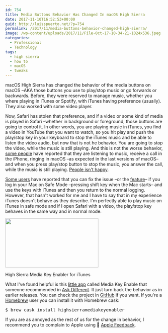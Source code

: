 ```yaml
---
id: 754
title: Media Buttons Behavior Has Changed In macOS High Sierra
date: 2017-11-10T16:52:53+00:00
guid: http://luisspuerto.net/?p=754
permalink: /2017/11/media-buttons-behavior-changed-high-sierra/
image: /wp-content/uploads/2017/11/File-Oct-17-10-34-21-1024x536.jpeg
categories:
  - Professional
  - Technology
tags:
  - high sierra
  - how to
  - macOS
  - tweaks
---
```

macOS High Sierra has changed the behavior of the media buttons on macOS –AKA those buttons you use to play/stop music or go forwards or backwards. Before, they were reserved to manage music, whether you where playing in iTunes or Spotify, with iTunes having preference (usually). They also worked with some video player.

Now, Safari has stolen that preference, and if a video or some kind of media is played in Safari –whether in background or foreground, those buttons are going to control it. In other words, you are playing music in iTunes, you find a video in YouTube that you want to watch, so you hit play and push the play/stop key in your keyboard to stop the iTunes music and be able to listen the video audio, but now that is not he behavior. You are going to stop the video, while the music is still playing. And this is not the worse behavior, [some people](https://discussions.apple.com/message/32506712#message32506712) have reported that they are listening to music, receive a call in the iPhone, ringing in macOS –as expected in the last versions of macOS– and when you press play/stop button to stop the music, you answer the call, while the music is still playing. [People isn't happy](https://discussions.apple.com/message/32506712).

[Some users](https://discussions.apple.com/message/32306332#message32306332) have reported that you can fix the issue –or the [feature](https://www.urbandictionary.com/define.php?term=It%27s%20not%20a%20bug%2C%20it%27s%20a%20feature)– if you log in your Mac on Safe Mode –pressing shift key when the Mac starts– and use the keys with iTunes and then you return to the normal logging. However, that hasn't worked for me and I have to say that in my experience iTunes doesn't behave as they describe. I'm perfectly able to play music on iTunes in safe mode and if I open Safari with a video, the play/stop key behaves in the same way and in normal mode.

<div id="attachment_768" style="width: 306px" class="wp-caption alignleft">
  <a href="http://luisspuerto.net/wp-content/uploads/2017/11/Screen-Shot-2017-11-10-at-16.42.50.png"><img class="size-full wp-image-768" src="http://luisspuerto.net/wp-content/uploads/2017/11/Screen-Shot-2017-11-10-at-16.42.50.png" alt="" width="296" height="156" /></a>

  <p class="wp-caption-text">
    High Sierra Media Key Enabler for iTunes
  </p>
</div>

What I've found helpful is this [little app](http://milgra.com/high-sierra-media-key-enabler.html) called Media Key Enable that someone recommended in [Ask Different](https://apple.stackexchange.com/questions/300811/high-sierra-mediaplay-button-changes). It just turn back the behavior as in earlier releases. You can check the project in [GitHub](https://github.com/milgra/highsierramediakeyenabler) if you want. If you're a [Homebrew](https://brew.sh) user you can install it with Homebrew cask:

<pre class="lang:sh decode:true ">$ brew cask install highsierramediakeyenabler</pre>

If you are as annoyed as the rest of us for the change in behavior, I recommend you to complain to Apple using  [Apple Feedback](https://www.apple.com/feedback/).
